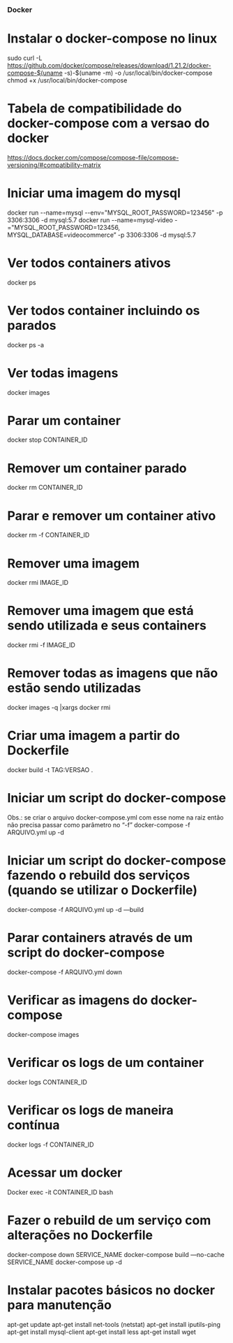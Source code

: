 ### Docker ###

# Instalar o docker-compose no linux
sudo curl -L https://github.com/docker/compose/releases/download/1.21.2/docker-compose-$(uname -s)-$(uname -m) -o /usr/local/bin/docker-compose
chmod +x /usr/local/bin/docker-compose

# Tabela de compatibilidade do docker-compose com a versao do docker
https://docs.docker.com/compose/compose-file/compose-versioning/#compatibility-matrix

# Iniciar uma imagem do mysql
docker run --name=mysql --env="MYSQL_ROOT_PASSWORD=123456" -p 3306:3306 -d mysql:5.7
docker run --name=mysql-video -="MYSQL_ROOT_PASSWORD=123456, MYSQL_DATABASE=videocommerce” -p 3306:3306 -d mysql:5.7

# Ver todos containers ativos
docker ps

# Ver todos container incluindo os parados
docker ps -a

# Ver todas imagens
docker images

# Parar um container
docker stop CONTAINER_ID

# Remover um container parado
docker rm CONTAINER_ID

# Parar e remover um container ativo
docker rm -f CONTAINER_ID

# Remover uma imagem
docker rmi IMAGE_ID

# Remover uma imagem que está sendo utilizada e seus containers
docker rmi -f IMAGE_ID

# Remover todas as imagens que não estão sendo utilizadas
docker images -q |xargs docker rmi

# Criar uma imagem a partir do Dockerfile
docker build -t TAG:VERSAO .

# Iniciar um script do docker-compose
Obs.: se criar o arquivo docker-compose.yml com esse nome na raiz então não precisa passar como parâmetro no “-f”
docker-compose -f ARQUIVO.yml up -d

# Iniciar um script do docker-compose fazendo o rebuild dos serviços (quando se utilizar o Dockerfile)
docker-compose -f ARQUIVO.yml up -d —build

# Parar containers através de um script do docker-compose
docker-compose -f ARQUIVO.yml down

# Verificar as imagens do docker-compose
docker-compose images

# Verificar os logs de um container
docker logs CONTAINER_ID

# Verificar os logs de maneira contínua
docker logs -f CONTAINER_ID

# Acessar um docker
Docker exec -it CONTAINER_ID bash

# Fazer o rebuild de um serviço com alterações no Dockerfile
docker-compose down SERVICE_NAME
docker-compose build —no-cache SERVICE_NAME
docker-compose up -d

# Instalar pacotes básicos no docker para manutenção
apt-get update
apt-get install net-tools (netstat)
apt-get install iputils-ping
apt-get install mysql-client
apt-get install less
apt-get install wget